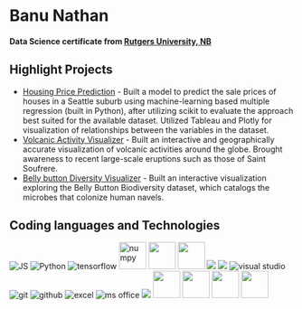 
# Banu Nathan
####  Data Science certificate from [Rutgers University, NB](https://www.rutgers.edu)

## Highlight Projects
- [Housing Price Prediction](https://github.com/BanuNathan/Seattle-House-Price-Predictor) - Built	a	model	to predict	the	sale	prices	of	houses	in	a	Seattle	suburb	using	machine-learning based multiple regression (built in Python), after	utilizing	scikit	to	evaluate	the	approach best	suited	for	the available	dataset. Utilized	Tableau	and	Plotly	for visualization of	relationships	between	the	variables	in	the	dataset.	
- [Volcanic Activity Visualizer](https://github.com/ashante112/Project2-Team2) - Built an interactive and geographically accurate visualization of volcanic activities around the globe. Brought awareness to recent large-scale eruptions such as those of Saint Soufrere.
- [Belly button Diversity Visualizer](https://github.com/BanuNathan/Interactive-Visualizations) - Built an interactive visualization exploring the Belly Button Biodiversity dataset, which catalogs the microbes that colonize human navels.


## Coding languages and Technologies
<p float = "left">
  <img src="https://img.icons8.com/color/48/000000/javascript.png" alt="JS"/>
  <img src="https://img.icons8.com/color/48/000000/python.png" alt="Python"/>
  <img src="https://img.icons8.com/color/48/000000/tensorflow.png" alt="tensorflow"/>
  <img src="https://numpy.org/images/logos/numpy.svg" width = 48 height = 48 alt="numpy"/>
  <img src="https://upload.wikimedia.org/wikipedia/commons/8/84/Matplotlib_icon.svg" width = 48 height = 48/>
  <img src = "https://pytorch.org/assets/images/pytorch-logo.png" width = 48 height = 48 />
  <img src="https://img.icons8.com/color/48/000000/html-5.png"/>
  <img src="https://img.icons8.com/color/48/000000/css3.png"/>
  <img src="https://img.icons8.com/color/48/000000/visual-studio-code-2019.png" alt="visual studio"/>
  <img src="https://img.icons8.com/color/48/000000/git.png" alt="git" />
  <img src="https://img.icons8.com/material-sharp/48/000000/github.png" alt="github"/>
  <img src="https://img.icons8.com/color/48/000000/ms-excel.png" alt="excel"/>
  <img src="https://img.icons8.com/color/48/000000/office-365.png" alt="ms office"/>
  <img src="https://img.icons8.com/ios/50/000000/tableau-software.png"/>
  <img src="https://static.vaadin.com/directory/user49537/icon/file2469829840847976158_1554291605811leaflet-directory-logo-example.png" width = 48 height = 48 />
  <img src="https://upload.wikimedia.org/wikipedia/commons/thumb/2/29/Postgresql_elephant.svg/1200px-Postgresql_elephant.svg.png" width = 48 height = 48 />
  <img src="https://img.icons8.com/color/452/mongodb.png" width = 48 height = 48 />
  <img src="https://upload.wikimedia.org/wikipedia/commons/thumb/3/38/Jupyter_logo.svg/1200px-Jupyter_logo.svg.png" width=48 height=48/>



  
</p>



